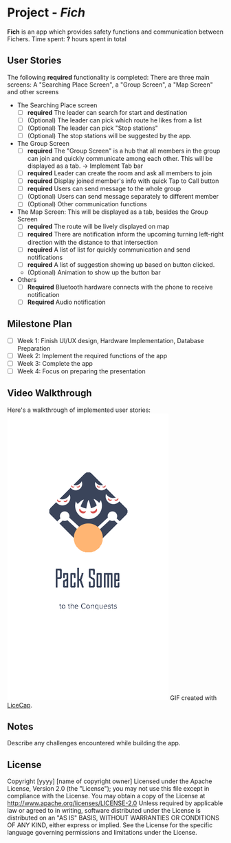 # Project - *Fich*
**Fich** is an app which provides safety functions and communication between Fichers.
Time spent: **?** hours spent in total
## User Stories
The following **required** functionality is completed:
There are three main screens: A "Searching Place Screen", a "Group Screen", a "Map Screen" and other screens
- The Searching Place screen
  - [ ] **required** The leader can search for start and destination
  - [ ] (Optional) The leader can pick which route he likes from a list
  - [ ] (Optional) The leader can pick "Stop stations"
  - [ ] (Optional) The stop stations will be suggested by the app.
- The Group Screen
  - [ ] **required** The "Group Screen" is a hub that all members in the group can join and quickly communicate among each other. This will be displayed as a tab. -> Implement Tab bar
  - [ ] **required** Leader can create the room and ask all members to join
  - [ ] **required** Display joined member's info with quick Tap to Call button
  - [ ] **required** Users can send message to the whole group
  - [ ] (Optional) Users can send message separately to different member
  - [ ] (Optional) Other communication functions
- The Map Screen: This will be displayed as a tab, besides the Group Screen
  - [ ] **required** The route will be lively displayed on map
  - [ ] **required** There are notification inform the upcoming turning left-right direction with the distance to that intersection
  - [ ] **required** A list of list for quickly communication and send notifications
  - [ ] **required** A list of suggestion showing up based on button clicked.
  - (Optional) Animation to  show up the button bar
- Others
  - [ ] **Required** Bluetooth hardware connects with the phone to receive notification
  - [ ] **Required** Audio notification
## Milestone Plan
- [ ] Week 1: Finish UI/UX design, Hardware Implementation, Database Preparation
- [ ] Week 2: Implement the required functions of the app
- [ ] Week 3: Complete the app
- [ ] Week 4: Focus on preparing the presentation
## Video Walkthrough
Here's a walkthrough of implemented user stories:
<img src='https://github.com/FichTeam/Fich/blob/master/Walkthrough.gif' title='Video Walkthrough' width='' alt='Video Walkthrough' />
GIF created with [LiceCap](http://www.cockos.com/licecap/).
## Notes
Describe any challenges encountered while building the app.
## License
Copyright [yyyy] [name of copyright owner]
Licensed under the Apache License, Version 2.0 (the "License");
you may not use this file except in compliance with the License.
You may obtain a copy of the License at
http://www.apache.org/licenses/LICENSE-2.0
Unless required by applicable law or agreed to in writing, software
distributed under the License is distributed on an "AS IS" BASIS,
WITHOUT WARRANTIES OR CONDITIONS OF ANY KIND, either express or implied.
See the License for the specific language governing permissions and
limitations under the License.
